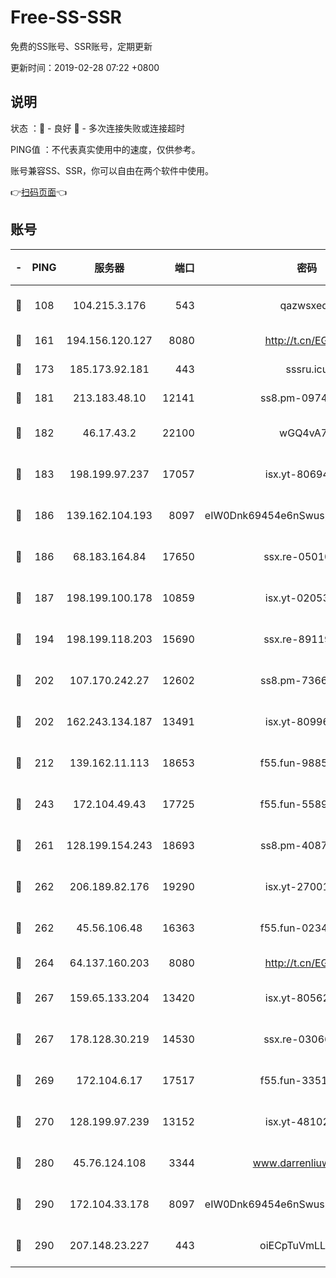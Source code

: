 # Free-SS-SSR

免费的SS账号、SSR账号，定期更新

更新时间：2019-02-28 07:22 +0800

## 说明

状态     ：🙂 - 良好 🙁 - 多次连接失败或连接超时

PING值   ：不代表真实使用中的速度，仅供参考。

账号兼容SS、SSR，你可以自由在两个软件中使用。

👉[扫码页面](https://liesauer.github.io/free-ss-ssr.github.io/)👈

## 账号

|-|PING|服务器|端口|密码|加密方式|区域|
|:----:|:----:|:-----:|-----:|:----:|:----:|:----:|
|🙂|108|104.215.3.176|543|qazwsxedc|aes-256-gcm|JP|
|🙂|161|194.156.120.127|8080|http://t.cn/EGJIyrl|rc4-md5|RU|
|🙂|173|185.173.92.181|443|sssru.icu|rc4-md5|RU|
|🙂|181|213.183.48.10|12141|ss8.pm-09745210|rc4-md5|RU|
|🙂|182|46.17.43.2|22100|wGQ4vA7D|aes-256-gcm|RU|
|🙂|183|198.199.97.237|17057|isx.yt-80694189|aes-256-cfb|US|
|🙂|186|139.162.104.193|8097|eIW0Dnk69454e6nSwuspv9DmS201tQ0D|aes-256-cfb|JP|
|🙂|186|68.183.164.84|17650|ssx.re-05010862|aes-256-cfb|US|
|🙂|187|198.199.100.178|10859|isx.yt-02053139|aes-256-cfb|US|
|🙂|194|198.199.118.203|15690|ssx.re-89119109|aes-256-cfb|US|
|🙂|202|107.170.242.27|12602|ss8.pm-73663499|aes-256-cfb|US|
|🙂|202|162.243.134.187|13491|isx.yt-80996085|aes-256-cfb|US|
|🙂|212|139.162.11.113|18653|f55.fun-98859473|aes-256-cfb|SG|
|🙂|243|172.104.49.43|17725|f55.fun-55891954|aes-256-cfb|SG|
|🙂|261|128.199.154.243|18693|ss8.pm-40874243|aes-256-cfb|SG|
|🙂|262|206.189.82.176|19290|isx.yt-27001469|aes-256-cfb|SG|
|🙂|262|45.56.106.48|16363|f55.fun-02343512|aes-256-cfb|US|
|🙂|264|64.137.160.203|8080|http://t.cn/EGJIyrl|rc4-md5|CA|
|🙂|267|159.65.133.204|13420|isx.yt-80562416|aes-256-cfb|SG|
|🙂|267|178.128.30.219|14530|ssx.re-03066448|aes-256-cfb|SG|
|🙂|269|172.104.6.17|17517|f55.fun-33516465|aes-256-cfb|US|
|🙂|270|128.199.97.239|13152|isx.yt-48102721|aes-256-cfb|SG|
|🙂|280|45.76.124.108|3344|www.darrenliuwei.com|aes-256-cfb|AU|
|🙂|290|172.104.33.178|8097|eIW0Dnk69454e6nSwuspv9DmS201tQ0D|aes-256-cfb|SG|
|🙂|290|207.148.23.227|443|oiECpTuVmLLxk4Ts|aes-256-cfb|US|
